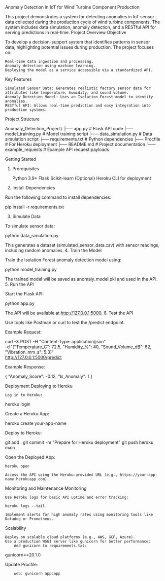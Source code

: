 Anomaly Detection in IoT for Wind Turbine Component Production

This project demonstrates a system for detecting anomalies in IoT sensor data collected during the production cycle of wind turbine components. The system includes data simulation, anomaly detection, and a RESTful API for serving predictions in real-time.
Project Overview
Objective

To develop a decision-support system that identifies patterns in sensor data, highlighting potential issues during production. The project focuses on:

    Real-time data ingestion and processing.
    Anomaly detection using machine learning.
    Deploying the model as a service accessible via a standardized API.

Key Features

    Simulated Sensor Data: Generates realistic factory sensor data for attributes like temperature, humidity, and sound volume.
    Anomaly Detection Model: Uses an Isolation Forest model to identify anomalies.
    RESTful API: Allows real-time prediction and easy integration into production systems.

Project Structure

Anomaly_Detection_Project/
├── app.py               # Flask API code
├── model_training.py    # Model training script
├── data_simulation.py   # Data simulation script
├── requirements.txt     # Python dependencies
├── Procfile             # For Heroku deployment
├── README.md            # Project documentation
└── example_requests    # Example API request payloads

Getting Started
1. Prerequisites

    Python 3.9+
    Flask
    Scikit-learn
    (Optional) Heroku CLI for deployment

2. Install Dependencies

Run the following command to install dependencies:

pip install -r requirements.txt

3. Simulate Data

To simulate sensor data:

python data_simulation.py

This generates a dataset (simulated_sensor_data.csv) with sensor readings, including random anomalies.
4. Train the Model

Train the Isolation Forest anomaly detection model using:

python model_training.py

The trained model will be saved as anomaly_model.pkl and used in the API.
5. Run the API

Start the Flask API:

python app.py

The API will be available at http://127.0.0.1:5000.
6. Test the API

Use tools like Postman or curl to test the /predict endpoint.

Example Request:

curl -X POST -H "Content-Type: application/json" \
-d '{"Temperature_C": 72.5, "Humidity_%": 40, "Sound_Volume_dB": 62, "Vibration_mm_s": 5.3}' \
http://127.0.0.1:5000/predict

Example Response:

{
  "Anomaly_Score": -0.12,
  "Is_Anomaly": 1
}

Deployment
Deploying to Heroku

    Log in to Heroku:

heroku login

Create a Heroku App:

heroku create your-app-name

Deploy to Heroku:

git add .
git commit -m "Prepare for Heroku deployment"
git push heroku main

Open the Deployed App:

    heroku open

    Access the API using the Heroku-provided URL (e.g., https://your-app-name.herokuapp.com).

Monitoring and Maintenance
Monitoring

    Use Heroku logs for basic API uptime and error tracking:

    heroku logs --tail

    Implement alerts for high anomaly rates using monitoring tools like Datadog or Prometheus.

Scalability

    Deploy on scalable cloud platforms (e.g., AWS, GCP, Azure).
    Use a production WSGI server like gunicorn for better performance:
        Add gunicorn to requirements.txt:

gunicorn==20.1.0

Update Procfile:

        web: gunicorn app:app
